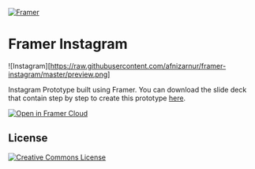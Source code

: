 [![Framer](https://madewithframer.com/badges/small-badges/s-made-with-framer.svg)](https://madewithframer.com/)

# Framer Instagram
![Instagram][https://raw.githubusercontent.com/afnizarnur/framer-instagram/master/preview.png]

Instagram Prototype built using Framer. You can download the slide deck that contain step by step to create this prototype <a href="https://speakerdeck.com/afnizarnur/building-instagram-like-prototype-using-framer">here</a>.

[![Open in Framer Cloud](https://madewithframer.com/badges/open-framer-cloud/open-c-black.svg)](https://framer.cloud/PaiAc/)

## License
<a rel="license" href="http://creativecommons.org/licenses/by/4.0/"><img alt="Creative Commons License" style="border-width:0" src="https://i.creativecommons.org/l/by/4.0/88x31.png" /></a><br />
